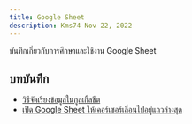 ```yaml
---
title: Google Sheet
description: Kms74 Nov 22, 2022
---
```


บันทึกเกี่ยวกับการศึกษาและใช้งาน Google Sheet

## บทบันทึก

* [วิธีจัดเรียงข้อมูลในกูลเกิ้ลชีต](google-sheet-sort-data.md)
* [เปิด Google Sheet ให้เคอร์เซอร์เลื่อนไปอยู่แถวล่างสุด](sheet-open-to-last-row.md)
